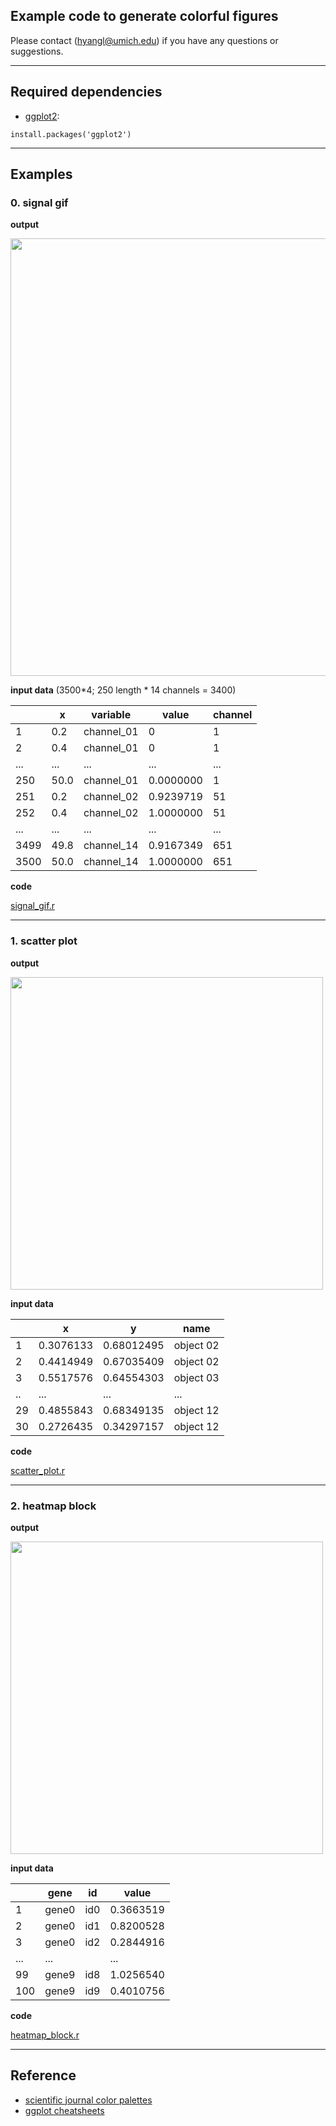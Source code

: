 ## Example code to generate colorful figures

Please contact (hyangl@umich.edu) if you have any questions or suggestions.

---

## Required dependencies
* [ggplot2](https://www.rdocumentation.org/packages/ggplot2/versions/3.0.0):
```
install.packages('ggplot2')
```
---
## Examples

### 0. signal gif

**output**

<p align="left">
<img src="https://github.com/Hongyang449/color_your_figure/blob/master/figure/trigonometry.gif" width="700">
</p>

**input data** (3500*4; 250 length * 14 channels = 3400)

|      | x    | variable   | value     | channel |
| ---- | ---- | ---------- | --------- | ------- | 
| 1    | 0.2  | channel_01 | 0         | 1       |
| 2    | 0.4  | channel_01 | 0         | 1       |
| ...  | ...  | ...        | ...       | ...     | 
| 250  | 50.0 | channel_01 | 0.0000000 | 1       |
| 251  | 0.2  | channel_02 | 0.9239719 | 51      |
| 252  | 0.4  | channel_02 | 1.0000000 | 51      |
| ...  | ...  | ...        | ...       | ...     | 
| 3499 | 49.8 | channel_14 | 0.9167349 | 651     | 
| 3500 | 50.0 | channel_14 | 1.0000000 | 651     | 

**code**

[signal_gif.r](https://github.com/Hongyang449/color_your_figure/blob/master/signal_gif.r)

---

### 1. scatter plot

**output**

<p align="left">
<img src="https://github.com/Hongyang449/color_your_figure/blob/master/figure/scatter_plot.png" width="500">
</p>

**input data**

|    |         x |          y |      name |
| -- | --------- | ---------- | --------- | 
| 1  | 0.3076133 | 0.68012495 | object 02 |
| 2  | 0.4414949 | 0.67035409 | object 02 |
| 3  | 0.5517576 | 0.64554303 | object 03 |
| .. |    ...    |     ...    |    ...
| 29 | 0.4855843 | 0.68349135 | object 12 |
| 30 | 0.2726435 | 0.34297157 | object 12 |

**code**

[scatter_plot.r](https://github.com/Hongyang449/color_your_figure/blob/master/scatter_plot.r)

---

### 2. heatmap block

**output**

<p align="left">
<img src="https://github.com/Hongyang449/color_your_figure/blob/master/figure/heatmap_block.png" width="500">
</p>

**input data**

|     |  gene |  id |     value |
| --- | ----- | --- | --------- | 
| 1   | gene0 | id0 | 0.3663519 |
| 2   | gene0 | id1 | 0.8200528 |
| 3   | gene0 | id2 | 0.2844916 |
| ... | ...   |     |    ...
| 99  | gene9 | id8 | 1.0256540 |
| 100 | gene9 | id9 | 0.4010756 |

**code**

[heatmap_block.r](https://github.com/Hongyang449/color_your_figure/blob/master/heatmap_block.r)

---

## Reference
* [scientific journal color palettes](https://github.com/road2stat/ggsci)
* [ggplot cheatsheets](https://github.com/rstudio/cheatsheets/blob/master/data-visualization-2.1.pdf)




